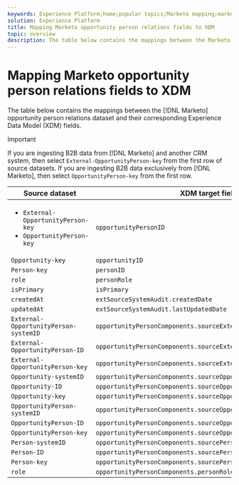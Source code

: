 ```yaml
---
keywords: Experience Platform;home;popular topics;Marketo mapping;marketo mapping
solution: Experience Platform
title: Mapping Marketo opportunity person relations fields to XDM
topic: overview
description: The table below contains the mappings between the Marketo Opportunity person relations dataset and their corresponding XDM fields.
---
```


# Mapping Marketo opportunity person relations fields to XDM

The table below contains the mappings between the [!DNL Marketo] opportunity person relations dataset and their corresponding Experience Data Model (XDM) fields.

>[!IMPORTANT]
>
>If you are ingesting B2B data from [!DNL Marketo] and another CRM system, then select `External-OpportunityPerson-key` from the first row of source datasets. If you are ingesting B2B data exclusively from [!DNL Marketo], then select `OpportunityPerson-key` from the first row.

| Source dataset | XDM target field |
| -------------- | ---------------- |
| <ul><li>`External-OpportunityPerson-key`</li><li>`OpportunityPerson-key`</li></ul> | `opportunityPersonID` |
| `Opportunity-key` | `opportunityID` |
| `Person-key` | `personID` |
| `role` | `personRole` |
| `isPrimary` | `isPrimary` |
| `createdAt` | `extSourceSystemAudit.createdDate` |
| `updatedAt` | `extSourceSystemAudit.lastUpdatedDate` |
| `External-OpportunityPerson-systemID` | `opportunityPersonComponents.sourceExternalID.systemID` |
| `External-OpportunityPerson-ID` | `opportunityPersonComponents.sourceExternalID.ID` |
| `External-OpportunityPerson-key` | `opportunityPersonComponents.sourceExternalID.key` |
| `Opportunity-systemID` | `opportunityPersonComponents.sourceOpportunityID.systemID` |
| `Opportunity-ID` | `opportunityPersonComponents.sourceOpportunityID.ID` |
| `Opportunity-key` | `opportunityPersonComponents.sourceOpportunityID.key` |
| `OpportunityPerson-systemID` | `opportunityPersonComponents.sourceOpportunityPersonID.systemID` |
| `OpportunityPerson-ID` | `opportunityPersonComponents.sourceOpportunityPersonID.ID` |
| `OpportunityPerson-key` | `opportunityPersonComponents.sourceOpportunityPersonID.key` |
| `Person-systemID` | `opportunityPersonComponents.sourcePersonID.systemID` |
| `Person-ID` | `opportunityPersonComponents.sourcePersonID.ID` |
| `Person-key` | `opportunityPersonComponents.sourcePersonID.key` |
| `role` | `opportunityPersonComponents.personRole` |
